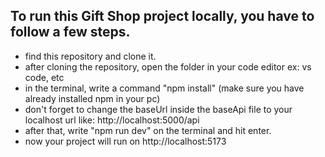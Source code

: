 ## To run this Gift Shop project locally, you have to follow a few steps.

- find this repository and clone it.
- after cloning the repository, open the folder in your code editor ex: vs code, etc
- in the terminal, write a command "npm install" (make sure you have already installed npm in your pc)
- don't forget to change the baseUrl inside the baseApi file to your localhost url like: http://localhost:5000/api
- after that, write "npm run dev" on the terminal and hit enter.
- now your project will run on http://localhost:5173
